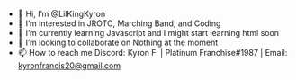 - 👋 Hi, I’m @LilKingKyron
- 👀 I’m interested in JROTC, Marching Band, and Coding
- 🌱 I’m currently learning Javascript and I might start learning html soon
- 💞️ I’m looking to collaborate on Nothing at the moment
- 📫 How to reach me Discord: Kyron F. | Platinum Franchise#1987 | Email: kyronfrancis20@gmail.com

<!---
LilKingKyron/LilKingKyron is a ✨ special ✨ repository because its `README.md` (this file) appears on your GitHub profile.
You can click the Preview link to take a look at your changes.
--->
